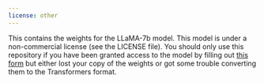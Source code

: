 ```yaml
---
license: other
---
```


This contains the weights for the LLaMA-7b model. This model is under a non-commercial license (see the LICENSE file).
You should only use this repository if you have been granted access to the model by filling out [this form](https://docs.google.com/forms/d/e/1FAIpQLSfqNECQnMkycAp2jP4Z9TFX0cGR4uf7b_fBxjY_OjhJILlKGA/viewform?usp=send_form) but either lost your copy of the weights or got some trouble converting them to the Transformers format.

